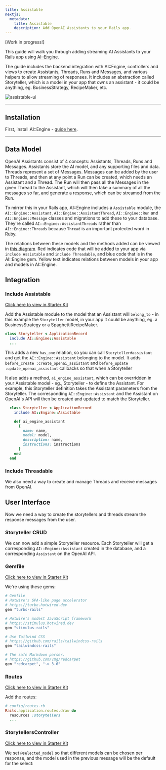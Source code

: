 ```yaml
---
title: Assistable
nextjs:
  metadata:
    title: Assistable
    description: Add OpenAI Assistants to your Rails app.
---
```


[Work in progress!]

This guide will walk you through adding streaming AI Assistants to your Rails app using [AI::Engine](https://insertrobot.com).

The guide includes the backend integration with AI::Engine, controllers and views to create Assistants, Threads, Runs and Messages, and various helpers to allow streaming of responses. It includes an abstraction called Storyteller, which is a model in your app that owns an assistant - it could be anything, eg. BusinessStrategy, RecipeMaker, etc.

![assistable-ui](/images/ai-engine/assistable/assistable-ui.png)

---

## Installation

First, install AI::Engine - [guide here](/docs/installation).

---

## Data Model

OpenAI Assistants consist of 4 concepts: Assistants, Threads, Runs and Messages. Assistants store the AI model, and any supporting files and data. Threads represent a set of Messages. Messages can be added by the user to Threads, and then at any point a Run can be created, which needs an Assistant and a Thread. The Run will then pass all the Messages in the given Thread to the Assistant, which will then take a summary of all the messages so far, and generate a response, which can be streamed from the Run.

To mirror this in your Rails app, AI::Engine includes a `Assistable` module, the `AI::Engine::Assistant`, `AI::Engine::AssistantThread`, `AI::Engine::Run` and `AI::Engine::Message` classes and migrations to add these to your database. They're called `AI::Engine::AssistantThreads` rather than `AI::Engine::Threads` because `Thread` is an important protected word in Ruby.

The relations between these models and the methods added can be viewed in [this diagram](https://www.tldraw.com/ro/ytRoTCpPne2Tj2I4RW4KV?v=-103,-212,2203,1249&p=page). Red indicates code that will be added to your app via `include Assistable` and `include Threadable`, and blue code that is in the AI::Engine gem. Yellow text indicates relations between models in your app and models in AI::Engine.

## Integration

### Include Assistable

[Click here to view in Starter Kit](https://github.com/alexrudall/ai-engine-starter-kit/blob/main/app/models/storyteller.rb)

Add the Assistable module to the model that an Assistant will `belong_to` - in this example the `Storyteller` model, in your app it could be anything, eg. a BusinessStrategy or a SpaghettiRecipeMaker.

```ruby
class Storyteller < ApplicationRecord
  include AI::Engine::Assistable
  ...
```

This adds a new `has_one` relation, so you can call `Storyteller#assistant` and get the `AI::Engine::Assistant` belonging to the model. It adds `before_create :create_openai_assistant` and `before_update :update_openai_assistant` callbacks so that when a Storyteller

It also adds a method, `ai_engine_assistant`, which can be overridden in your Assistable model - eg., Storyteller - to define the Assistant. For example, this Storyteller definition takes the Assistant parameters from the Storyteller. The corresponding `AI::Engine::Assistant` and the Assistant on OpenAI's API will then be created and updated to match the Storyteller.

```ruby
  class Storyteller < ApplicationRecord
    include AI::Engine::Assistable

    def ai_engine_assistant
      {
        name: name,
        model: model,
        description: name,
        instructions: instructions
      }
    end
  end
```

### Include Threadable

We also need a way to create and manage Threads and receive messages from OpenAI.

## User Interface

Now we need a way to create the storytellers and threads stream the response messages from the user.

### Storyteller CRUD

We can now add a simple Storyteller resource. Each Storyteller will get a corresponding `AI::Engine::Assistant` created in the database, and a corresponding `Assistant` on the OpenAI API.

### Gemfile

[Click here to view in Starter Kit](https://github.com/alexrudall/ai-engine-starter-kit/blob/main/Gemfile)

We're using these gems:

```ruby
# Gemfile
# Hotwire's SPA-like page accelerator
# https://turbo.hotwired.dev
gem "turbo-rails"

# Hotwire's modest JavaScript framework
# https://stimulus.hotwired.dev
gem "stimulus-rails"

# Use Tailwind CSS
# https://github.com/rails/tailwindcss-rails
gem "tailwindcss-rails"

# The safe Markdown parser.
# https://github.com/vmg/redcarpet
gem "redcarpet", "~> 3.6"
```

### Routes

[Click here to view in Starter Kit](https://github.com/alexrudall/ai-engine-starter-kit/blob/main/config/routes.rb)

Add the routes:

```ruby
# config/routes.rb
Rails.application.routes.draw do
  resources :storytellers
  ...
```

### StorytellersController

[Click here to view in Starter Kit](https://github.com/alexrudall/ai-engine-starter-kit/blob/main/app/controllers/storytellers_controller.rb)

We set `@selected_model` so that different models can be chosen per response, and the model used in the previous message will be the default for the select:

```ruby

```
